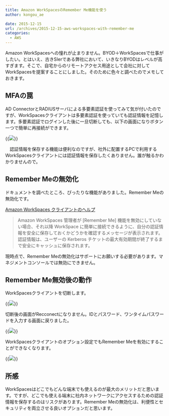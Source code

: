 ```yaml
---
title: Amazon WorkSpacesのRemember Me機能を使う
author: kongou_ae
date: 2015-12-15
url: /archives/2015-12-15-aws-workspaces-with-remember-me
categories:
  - AWS
---
```


Amazon WorkSpacesへの憧れが止まりません。BYOD＋WorkSpacesで仕事がしたい。とはいえ、古きSIerである弊社において、いきなりBYODはレベルが高すぎます。そこで、自宅からのリモートアクセス用途として会社に対してWorkSpacesを提案することにしました。そのために色々と調べたのでメモしておきます。

## MFAの罠

AD ConnectorとRADIUSサーバによる多要素認証を使ってみて気が付いたのですが、WorkSpacesクライアントは多要素認証を使っていても認証情報を記憶します。多要素認証でログインした後に一旦切断しても、以下の画面になりボタン一つで簡単に再接続ができます。

{{<img src="https://media.amazonwebservices.com/blog/2015/ws_client_reconnect_2.png">}}

　認証情報を保存する機能は便利なのですが、社外に配置するPCで利用するWorkSpacesクライアントには認証情報を保存したくありません。誰が触るかわかりませんので。

## Remember Meの無効化

ドキュメントを調べたところ、ぴったりな機能がありました。Remember Meの無効化です。


[Amazon WorkSpaces クライアントのヘルプ](http://docs.aws.amazon.com/ja_jp/workspaces/latest/adminguide/osx_client_help.htm)


> Amazon WorkSpaces 管理者が [Remember Me] 機能を無効にしていない場合、それ以降 WorkSpace に簡単に接続できるように、自分の認証情報を安全に保存しておくかどうかを確認するメッセージが表示されます。認証情報は、ユーザーの Kerberos チケットの最大有効期間が終了するまで安全にキャッシュに保存されます。

現時点で、Remember Meの無効化はサポートにお願いする必要があります。マネジメントコンソールでは無効にできません。

## Remember Me無効後の動作

WorkSpacesクライアントを切断します。

{{<img src="http://aimless.jp/blog/images/2015-12-15-002.png">}}

切断後の画面がRecconectになりません。IDとパスワード、ワンタイムパスワードを入力する画面に戻りました。

{{<img src="http://aimless.jp/blog/images/2015-12-15-003.png">}}

WorkSpacesクライアントのオプション設定でもRemember Meを有効にすることができなくなります。

{{<img src="http://aimless.jp/blog/images/2015-12-15-004.png">}}

## 所感

WorkSpacesはどこでもどんな端末でも使えるのが最大のメリットだと思います。ですが、どこでも使える端末に社内ネットワークにアクセスするための認証情報を保存するのはリスクがあります。Remember Meの無効化は、利便性とセキュリティを両立させる良いオプションだと思います。
